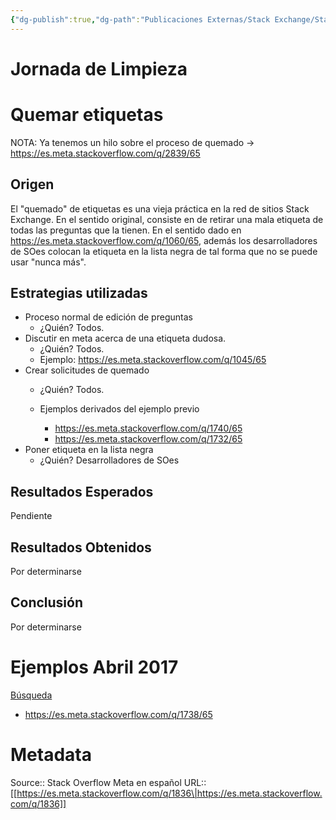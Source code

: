 ```yaml
---
{"dg-publish":true,"dg-path":"Publicaciones Externas/Stack Exchange/Stack Overflow en español/Stack Overflow en español Meta/es.meta.stackoverflow.com-1836.md","permalink":"/publicaciones-externas/stack-exchange/stack-overflow-en-espanol/stack-overflow-en-espanol-meta/es-meta-stackoverflow-com-1836/","title":"Jornada de Limpieza","hide":true,"noteIcon":"\"0\"","created":"2024-04-03T12:49:10.593-06:00","updated":"2024-04-05T16:44:00.936-06:00"}
---
```


# Jornada de Limpieza

# Quemar etiquetas

NOTA: Ya tenemos un hilo sobre el proceso de quemado -> https://es.meta.stackoverflow.com/q/2839/65

## Origen
El "quemado" de etiquetas es una vieja práctica en la red de sitios Stack Exchange. En el sentido original, consiste en de retirar una mala etiqueta de todas las preguntas que la tienen. En el sentido dado en https://es.meta.stackoverflow.com/q/1060/65, además los desarrolladores de SOes colocan la etiqueta en la lista negra de tal forma que no se puede usar "nunca más".


## Estrategias utilizadas
- Proceso normal de edición de preguntas
  - ¿Quién? Todos.
- Discutir en meta acerca de una etiqueta dudosa. 
  - ¿Quién? Todos.
  - Ejemplo: https://es.meta.stackoverflow.com/q/1045/65
- Crear solicitudes de quemado 
  - ¿Quién? Todos.
  - Ejemplos derivados del ejemplo previo

     - https://es.meta.stackoverflow.com/q/1740/65
     - https://es.meta.stackoverflow.com/q/1732/65
- Poner etiqueta en la lista negra
  - ¿Quién? Desarrolladores de SOes

## Resultados Esperados

Pendiente

## Resultados Obtenidos
Por determinarse

## Conclusión
Por determinarse

# Ejemplos Abril 2017
[Búsqueda][1]


- https://es.meta.stackoverflow.com/q/1738/65


  [1]: https://es.meta.stackoverflow.com/search?q=%5Bsolicitud-de-quemado%5D+created%3A2017-04-01..2017-04-30+is%3Aquestion

# Metadata
Source:: Stack Overflow Meta en español
URL:: [[https://es.meta.stackoverflow.com/q/1836\|https://es.meta.stackoverflow.com/q/1836]]

